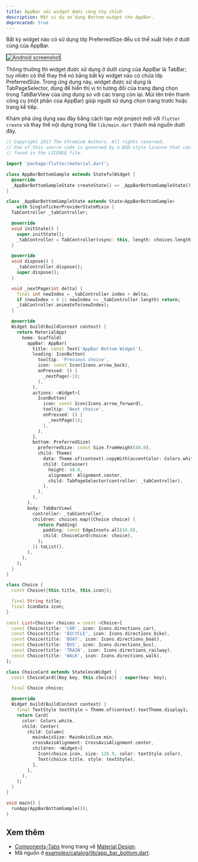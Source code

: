 ```yaml
---
title: AppBar với widget dưới cùng tùy chỉnh
description: Một ví dụ sử dụng Bottom widget cho AppBar.
deprecated: true
---
```


Bất kỳ widget nào có sử dụng lớp PreferredSize đều có thể xuất hiện ở dưới cùng của AppBar.

<p>
  <div class="container-fluid">
    <div class="row">
      <div class="col-lg-4">
        <div class="panel">
          <div class="panel-body">
            <img style="border:1px solid #000000" src="https://storage.googleapis.com/flutter-catalog/cb4a54db8fb3726bf4293b9cc5cb12ce16883803/app_bar_bottom_small.png" alt="Android screenshot" class="img-fluid">
          </div>
          <!-- <div class="panel-footer">
            Android screenshot
          </div> -->
        </div>
      </div>
    </div>
  </div>
</p>

Thông thường thì widget được sử dụng ở dưới cùng của AppBar là TabBar; tuy nhiên có thể thay thế nó bằng bất kỳ widget nào có chứa lớp PreferredSize. Trong ứng dụng này, widget được sử dụng là TabPageSelector, dùng để hiển thị vị trí tương đối của trang đang chọn trong TabBarView của ứng dụng so với các trang còn lại. Mũi tên trên thanh công cụ (một phần của AppBar) giúp người sử dụng chọn trang trước hoặc trang kế tiếp.

Khám phá ứng dụng sau đây bằng cách tạo một project mới với `flutter create` và thay thế nội dụng trong file `lib/main.dart` thành mã nguồn dưới đây.

```dart
// Copyright 2017 The Chromium Authors. All rights reserved.
// Use of this source code is governed by a BSD-style license that can be
// found in the LICENSE file.

import 'package:flutter/material.dart';

class AppBarBottomSample extends StatefulWidget {
  @override
  _AppBarBottomSampleState createState() => _AppBarBottomSampleState();
}

class _AppBarBottomSampleState extends State<AppBarBottomSample>
    with SingleTickerProviderStateMixin {
  TabController _tabController;

  @override
  void initState() {
    super.initState();
    _tabController = TabController(vsync: this, length: choices.length);
  }

  @override
  void dispose() {
    _tabController.dispose();
    super.dispose();
  }

  void _nextPage(int delta) {
    final int newIndex = _tabController.index + delta;
    if (newIndex < 0 || newIndex >= _tabController.length) return;
    _tabController.animateTo(newIndex);
  }

  @override
  Widget build(BuildContext context) {
    return MaterialApp(
      home: Scaffold(
        appBar: AppBar(
          title: const Text('AppBar Bottom Widget'),
          leading: IconButton(
            tooltip: 'Previous choice',
            icon: const Icon(Icons.arrow_back),
            onPressed: () {
              _nextPage(-1);
            },
          ),
          actions: <Widget>[
            IconButton(
              icon: const Icon(Icons.arrow_forward),
              tooltip: 'Next choice',
              onPressed: () {
                _nextPage(1);
              },
            ),
          ],
          bottom: PreferredSize(
            preferredSize: const Size.fromHeight(48.0),
            child: Theme(
              data: Theme.of(context).copyWith(accentColor: Colors.white),
              child: Container(
                height: 48.0,
                alignment: Alignment.center,
                child: TabPageSelector(controller: _tabController),
              ),
            ),
          ),
        ),
        body: TabBarView(
          controller: _tabController,
          children: choices.map((Choice choice) {
            return Padding(
              padding: const EdgeInsets.all(16.0),
              child: ChoiceCard(choice: choice),
            );
          }).toList(),
        ),
      ),
    );
  }
}

class Choice {
  const Choice({this.title, this.icon});

  final String title;
  final IconData icon;
}

const List<Choice> choices = const <Choice>[
  const Choice(title: 'CAR', icon: Icons.directions_car),
  const Choice(title: 'BICYCLE', icon: Icons.directions_bike),
  const Choice(title: 'BOAT', icon: Icons.directions_boat),
  const Choice(title: 'BUS', icon: Icons.directions_bus),
  const Choice(title: 'TRAIN', icon: Icons.directions_railway),
  const Choice(title: 'WALK', icon: Icons.directions_walk),
];

class ChoiceCard extends StatelessWidget {
  const ChoiceCard({Key key, this.choice}) : super(key: key);

  final Choice choice;

  @override
  Widget build(BuildContext context) {
    final TextStyle textStyle = Theme.of(context).textTheme.display1;
    return Card(
      color: Colors.white,
      child: Center(
        child: Column(
          mainAxisSize: MainAxisSize.min,
          crossAxisAlignment: CrossAxisAlignment.center,
          children: <Widget>[
            Icon(choice.icon, size: 128.0, color: textStyle.color),
            Text(choice.title, style: textStyle),
          ],
        ),
      ),
    );
  }
}

void main() {
  runApp(AppBarBottomSample());
}
```

## Xem thêm

* [Components-Tabs]({{site.material}}/guidelines/components/tabs.html)
  trong trang về [Material Design]({{site.material}}).
* Mã nguồn ở
  [examples/catalog/lib/app_bar_bottom.dart]({{site.repo.flutter}}/tree/{{site.branch}}/examples/catalog/lib/animated_list.dart).
